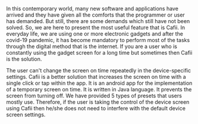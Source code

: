In this contemporary world, many new software and applications have arrived and they have given all the comforts that the programmer or user has demanded. But still, there are some demands which still have not been solved. So, we are here to present the most useful feature that is Cafii. In everyday life, we are using one or more electronic gadgets and after the covid-19 pandemic, it has become mandatory to perform most of the tasks through the digital method that is the internet. If you are a user who is constantly using the gadget screen for a long time but sometimes then Cafii is the solution.
 
The user can't change the screen on time repeatedly in the device-specific settings. Cafii is a better solution that increases the screen on time with a single click or tap within the app. It is an android app for the implementation of a temporary screen on time. It is written in Java language. It prevents the screen from turning off. We have provided 5 types of presets that users mostly use. Therefore, if the user is taking the control of the device screen using Cafii then he/she does not need to interfere with the default device screen settings.
